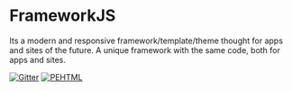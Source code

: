 # FrameworkJS

Its a modern and responsive framework/template/theme thought for apps and sites of the future. A unique framework with the same code, both for apps and sites.

[![Gitter](https://badges.gitter.im/Join%20Chat.svg)](https://gitter.im/DaniellMesquita/Plasmmer-UI-Framework?utm_source=badge&utm_medium=badge&utm_campaign=pr-badge&utm_content=badge)
[![PEHTML](https://img.shields.io/badge/built%20with-PEHTML%20(v2)-295596.svg)](https://github.com/Plasnerd/PEHTML)
